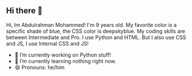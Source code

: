 ## Hi there 👋
Hi, Im Abdulrahman Mohammed!
I'm 9 years old.
My favorite color is a specific shade of blue, the CSS color is deepskyblue.
My coding skills are between Intermediate and Pro.
I use Python and HTML.
But I also use CSS and JS, I use Internal CSS and JS!
- 🔭 I’m currently working on Python stuff!
- 🌱 I’m currently learning nothing right now. 
- 😄 Pronouns: he/him
